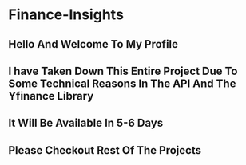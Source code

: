 # Finance-Insights
## Hello And Welcome To My Profile
## I have Taken Down This Entire Project Due To Some Technical Reasons In The API And The Yfinance Library
## It Will Be Available In 5-6 Days
## Please Checkout Rest Of The Projects
